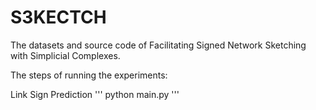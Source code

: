 # S3KECTCH
The datasets and source code of Facilitating Signed Network Sketching with Simplicial Complexes.

The steps of running the experiments:

Link Sign Prediction
'''
python main.py
'''
